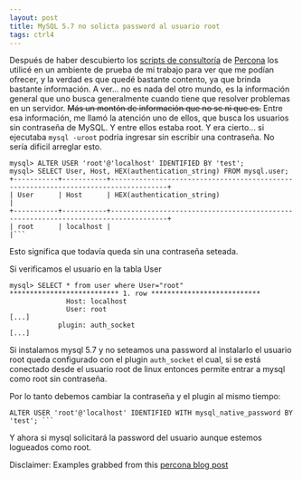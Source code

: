 ```yaml
---
layout: post
title: MySQL 5.7 no solicta password al usuario root
tags: ctrl4
---
```


Después de haber descubierto los [scripts de consultoría](http://percona.github.io/percona-consulting-scripts/) de [Percona](www.percona.com) los utilicé en un ambiente de prueba de mi trabajo para ver que me podían ofrecer, y la verdad es que quedé bastante contento, ya que brinda bastante información.
A ver... no es nada del otro mundo, es la información general que uno busca generalmente cuando tiene que resolver problemas en un servidor. ~~Más un montón de información que no se ni que es.~~
Entre esa información, me llamó la atención uno de ellos, que busca los usuarios sin contraseña de MySQL. Y entre ellos estaba root. Y era cierto... si ejecutaba `mysql -uroot` podría ingresar sin escribir una contraseña. No sería dificil arreglar esto.

    mysql> ALTER USER 'root'@'localhost' IDENTIFIED BY 'test';
    mysql> SELECT User, Host, HEX(authentication_string) FROM mysql.user;
    +-----------+-----------+------------------------------------------------------------------------------------+
    | User      | Host      | HEX(authentication_string)                                                         |
    +-----------+-----------+------------------------------------------------------------------------------------+
    | root      | localhost |                                                                                    |```


Esto significa que todavía queda sin una contraseña seteada.

Si verificamos el usuario en la tabla User
   
    mysql> SELECT * from user where User="root"
    *************************** 1. row ***************************
                  Host: localhost
                  User: root
    [...]
                plugin: auth_socket
    [...]

Si instalamos mysql 5.7 y no seteamos una password al instalarlo el usuario root queda configurado con el plugin `auth_socket` el cual, si se está conectado desde el usuario root de linux entonces permite entrar a mysql como root sin contraseña.

Por lo tanto debemos cambiar la contraseña y el plugin al mismo tiempo:
    
    ALTER USER 'root'@'localhost' IDENTIFIED WITH mysql_native_password BY 'test'; ```

Y ahora si mysql solicitará la password del usuario aunque estemos logueados como root.


Disclaimer: Examples grabbed from this [percona blog post](https://blog.mateofleitas.com/2018-02-12-mysql-5.7-no-pide-root-password/)
